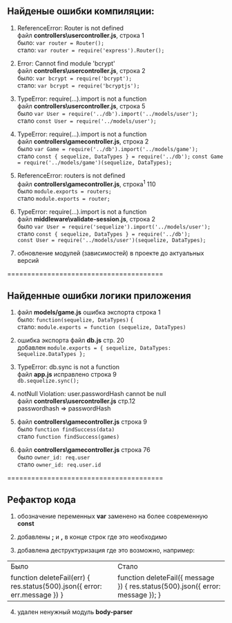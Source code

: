 ## Найденые ошибки компиляции:

1)  ReferenceError: Router is not defined<br />
    файл **controllers\usercontroller.js**, строка 1<br />
        было: ```var router = Router();```<br />
        стало: ```var router = require('express').Router();```

2)  Error: Cannot find module 'bcrypt'<br />
    файл **controllers\usercontroller.js**, строка 2<br />
        было: ```var bcrypt = require('bcrypt');```<br />
        стало: ```var bcrypt = require('bcryptjs');```

3)  TypeError: require(...).import is not a function<br />
    файл **controllers\usercontroller.js**, строка 5<br />
        было ```var User = require('../db').import('../models/user');```<br />
        стало ```const User = require('../models/user');```

4)  TypeError: require(...).import is not a function<br />
    файл **controllers\gamecontroller.js**, строка 2 <br />
        было ```var Game = require('../db').import('../models/game');```<br />
        стало   ```const { sequelize, DataTypes } = require('../db');```
                ```const Game = require('../models/game')(sequelize, DataTypes);```

5)  ReferenceError: routers is not defined<br />
    файл **controllers\gamecontroller.js**, строка<sup>1</sup> 110<br />
        было ```module.exports = routers;```<br />
        стало ```module.exports = router;```

6)  TypeError: require(...).import is not a function<br />
    файл **middleware\validate-session.js**, строка 2<br />
        было    ```var User = require('sequelize').import('../models/user');```<br />
        стало   ```const { sequelize, DataTypes } = require('../db');```<br />
                ```const User = require('../models/user')(sequelize, DataTypes);```

7) обновление модулей (зависимостей) в проекте до актуальных версий<br />

=======================================

## Найденные ошибки логики приложения

1)  файл **models/game.js** ошибка экспорта строка 1<br />
        было: ```function(sequelize, DataTypes)``` {<br />
        стало: ```module.exports = function (sequelize, DataTypes)```<br />

2)  ошибка экспорта файл **db.js** стр. 20 <br />
        добавлен ```module.exports = { sequelize, DataTypes: Sequelize.DataTypes };```<br />

3)  TypeError: db.sync is not a function<br />
    файл **app.js** исправлено строка 9<br />
        ```db.sequelize.sync();```

4)  notNull Violation: user.passwordHash cannot be null<br />
    файл **controllers\usercontroller.js** стр.12 <br />
        passwordhash => passwordHash

5)  файл **controllers\gamecontroller.js** строка 9<br />
        было ```function findSuccess(data)```<br />
        стало ```function findSuccess(games)```

6)  файл **controllers\gamecontroller.js** строка 76<br />
        было ```owner_id: req.user```<br />
        стало ```owner_id: req.user.id```

=======================================

## Рефактор кода

1)  обозначение переменных **var** заменено на более современную **const**

2)  добавлены **;** и **,** в конце строк где это необходимо

3)  добавлена деструктуризация где это возможно, например:
<table>
    <tr>
        <td>Было</td>
        <td>Стало</td>
    </tr>
    <tr>
        <td>
            function deleteFail(err) {
                res.status(500).json({
                    error: err.message
                })
            }
        </td>
        <td>
            function deleteFail({ message }) {
                res.status(500).json({ error: message });
            }
        </td>
    </tr>
</table>

4) удален ненужный модуль **body-parser**
